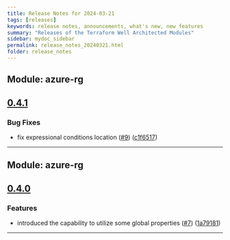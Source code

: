```yaml
---
title: Release Notes for 2024-03-21
tags: [releases]
keywords: release notes, announcements, what's new, new features
summary: "Releases of the Terraform Well Architected Modules"
sidebar: mydoc_sidebar
permalink: release_notes_20240321.html
folder: release_notes
---
```


## Module: azure-rg
## [0.4.1](https://github.com/CloudNationHQ/terraform-azure-rg/releases/tag/v0.4.1)


### Bug Fixes

* fix expressional conditions location ([#9](https://github.com/CloudNationHQ/terraform-azure-rg/issues/9)) ([c1f6517](https://github.com/CloudNationHQ/terraform-azure-rg/commit/c1f65175ffa7b26c43a278b405cd420f4829f853))

---

## Module: azure-rg
## [0.4.0](https://github.com/CloudNationHQ/terraform-azure-rg/releases/tag/v0.4.0)


### Features

* introduced the capability to utilize some global properties ([#7](https://github.com/CloudNationHQ/terraform-azure-rg/issues/7)) ([1a79181](https://github.com/CloudNationHQ/terraform-azure-rg/commit/1a791814f20aff1733adf0504b135b87b2488fd1))

---


